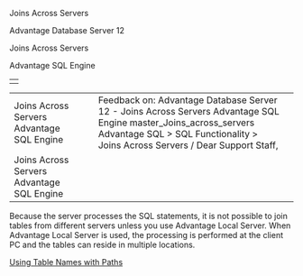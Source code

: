 Joins Across Servers




Advantage Database Server 12  

Joins Across Servers

Advantage SQL Engine

|  |
| --- |
|  |

|  |  |  |  |  |
| --- | --- | --- | --- | --- |
| Joins Across Servers  Advantage SQL Engine |  |  | Feedback on: Advantage Database Server 12 - Joins Across Servers Advantage SQL Engine master\_Joins\_across\_servers Advantage SQL > SQL Functionality > Joins Across Servers / Dear Support Staff, |  |
| Joins Across Servers  Advantage SQL Engine |  |  |  |  |

Because the server processes the SQL statements, it is not possible to join tables from different servers unless you use Advantage Local Server. When Advantage Local Server is used, the processing is performed at the client PC and the tables can reside in multiple locations.

[Using Table Names with Paths](master_using_table_names_with_paths.htm)